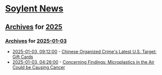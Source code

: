 # [Soylent News](../../../README.md)

## [Archives](../../index.md) for [2025](../index.md)

### [Archives](../../index.md) for [2025-01-03](index.md)

* [2025-01-03, 09:12:00](https://soylentnews.org/article.pl?sid=25/01/02/105233&from=rss) - [Chinese Organized Crime's Latest U.S. Target: Gift Cards](https://soylentnews.org/article.pl?sid=25/01/02/105233&from=rss)
* [2025-01-03, 04:26:00](https://soylentnews.org/article.pl?sid=25/01/01/1532216&from=rss) - [Concerning Findings: Microplastics in the Air Could be Causing Cancer](https://soylentnews.org/article.pl?sid=25/01/01/1532216&from=rss)

